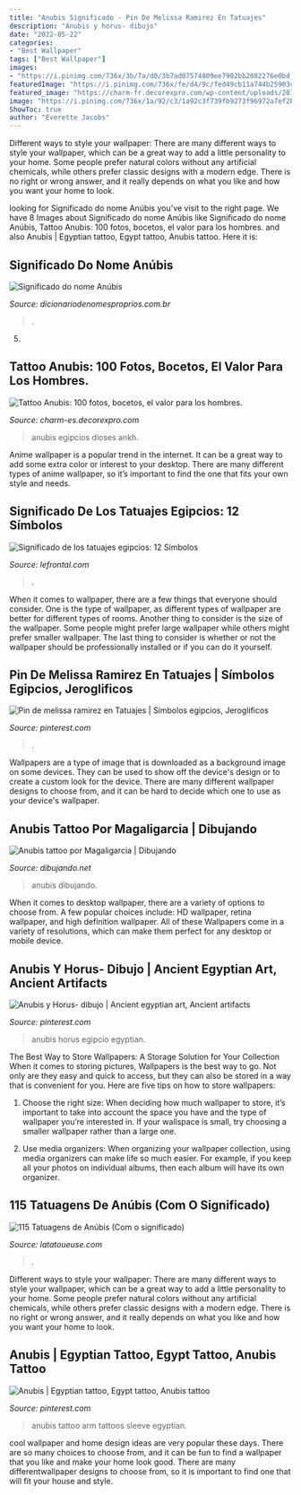 ```yaml
---
title: "Anubis Significado - Pin De Melissa Ramirez En Tatuajes"
description: "Anubis y horus- dibujo"
date: "2022-05-22"
categories:
- "Best Wallpaper"
tags: ["Best Wallpaper"]
images:
- "https://i.pinimg.com/736x/3b/7a/d0/3b7ad07574809ee7902bb2082276e0bd.jpg"
featuredImage: "https://i.pinimg.com/736x/fe/d4/9c/fed49cb11a744b25903c2cdf671c2498.jpg"
featured_image: "https://charm-fr.decorexpro.com/wp-content/uploads/2018/11/30-29-1068x1335.jpg"
image: "https://i.pinimg.com/736x/1a/92/c3/1a92c3f739fb9273f96972a7ef2b4801.jpg"
ShowToc: true
author: "Everette Jacobs"
---
```



Different ways to style your wallpaper:
There are many different ways to style your wallpaper, which can be a great way to add a little personality to your home. Some people prefer natural colors without any artificial chemicals, while others prefer classic designs with a modern edge. There is no right or wrong answer, and it really depends on what you like and how you want your home to look.

	

		
looking for Significado do nome Anúbis you've visit to the right page. We have 8 Images about Significado do nome Anúbis like Significado do nome Anúbis, Tattoo Anubis: 100 fotos, bocetos, el valor para los hombres. and also Anubis | Egyptian tattoo, Egypt tattoo, Anubis tattoo. Here it is:
		
    
## Significado Do Nome Anúbis

<img loading=lazy src="https://static.dicionariodenomesproprios.com.br/upload/facebook/a/anubis.png?t=-62169981795" onerror="this.onerror=null;this.src='https://tse3.mm.bing.net/th?id=OIP.mt3mCzdpn5oQ2apgyl7vHAHaFj&amp;pid=15.1';" alt="Significado do nome Anúbis">

_Source: dicionariodenomesproprios.com.br_

>. 

	

5.

    
## Tattoo Anubis: 100 Fotos, Bocetos, El Valor Para Los Hombres.

<img loading=lazy src="https://charm-fr.decorexpro.com/wp-content/uploads/2018/11/30-29-1068x1335.jpg" onerror="this.onerror=null;this.src='https://tse2.mm.bing.net/th?id=OIP.o9QKUPGSIMe0AQCn3olZagHaJQ&amp;pid=15.1';" alt="Tattoo Anubis: 100 fotos, bocetos, el valor para los hombres.">

_Source: charm-es.decorexpro.com_

>anubis egipcios dioses ankh. 

	

Anime wallpaper is a popular trend in the internet. It can be a great way to add some extra color or interest to your desktop. There are many different types of anime wallpaper, so it’s important to find the one that fits your own style and needs.

    
## Significado De Los Tatuajes Egipcios: 12 Símbolos

<img loading=lazy src="https://www.lefrontal.com/es/images/exot/egyptian-tattoo-2.jpg" onerror="this.onerror=null;this.src='https://tse3.mm.bing.net/th?id=OIP.rjITuv7v4pfOr-7uKI0lBwHaHC&amp;pid=15.1';" alt="Significado de los tatuajes egipcios: 12 Símbolos">

_Source: lefrontal.com_

>. 

	

When it comes to wallpaper, there are a few things that everyone should consider. One is the type of wallpaper, as different types of wallpaper are better for different types of rooms. Another thing to consider is the size of the wallpaper. Some people might prefer large wallpaper while others might prefer smaller wallpaper. The last thing to consider is whether or not the wallpaper should be professionally installed or if you can do it yourself.

    
## Pin De Melissa Ramirez En Tatuajes | Símbolos Egipcios, Jeroglificos

<img loading=lazy src="https://i.pinimg.com/736x/1a/92/c3/1a92c3f739fb9273f96972a7ef2b4801.jpg" onerror="this.onerror=null;this.src='https://tse4.mm.bing.net/th?id=OIP.r3erYGVgpMKrNNstUMkhLwAAAA&amp;pid=15.1';" alt="Pin de melissa ramirez en Tatuajes | Símbolos egipcios, Jeroglificos">

_Source: pinterest.com_

>. 

	

Wallpapers are a type of image that is downloaded as a background image on some devices. They can be used to show off the device's design or to create a custom look for the device. There are many different wallpaper designs to choose from, and it can be hard to decide which one to use as your device's wallpaper.

    
## Anubis Tattoo Por Magaligarcia | Dibujando

<img loading=lazy src="http://dibujando.net/files/fs/p/c/900x1000/2013/80/anubis_tattoo_52918.jpg" onerror="this.onerror=null;this.src='https://tse1.mm.bing.net/th?id=OIP.wkk6i9SfH8XMROBGCs_kFwHaJ4&amp;pid=15.1';" alt="Anubis tattoo por Magaligarcia | Dibujando">

_Source: dibujando.net_

>anubis dibujando. 

	

When it comes to desktop wallpaper, there are a variety of options to choose from. A few popular choices include: HD wallpaper, retina wallpaper, and high definition wallpaper. All of these Wallpapers come in a variety of resolutions, which can make them perfect for any desktop or mobile device. 

    
## Anubis Y Horus- Dibujo | Ancient Egyptian Art, Ancient Artifacts

<img loading=lazy src="https://i.pinimg.com/736x/fe/d4/9c/fed49cb11a744b25903c2cdf671c2498.jpg" onerror="this.onerror=null;this.src='https://tse1.mm.bing.net/th?id=OIP.crBWAzhumQMevyAQPkPW8wHaLs&amp;pid=15.1';" alt="Anubis y Horus- dibujo | Ancient egyptian art, Ancient artifacts">

_Source: pinterest.com_

>anubis horus egipcio egyptian. 

	

The Best Way to Store Wallpapers: A Storage Solution for Your Collection
When it comes to storing pictures, Wallpapers is the best way to go. Not only are they easy and quick to access, but they can also be stored in a way that is convenient for you. Here are five tips on how to store wallpapers:
1) Choose the right size: When deciding how much wallpaper to store, it’s important to take into account the space you have and the type of wallpaper you’re interested in. If your wallspace is small, try choosing a smaller wallpaper rather than a large one.

2) Use media organizers: When organizing your wallpaper collection, using media organizers can make life so much easier. For example, if you keep all your photos on individual albums, then each album will have its own organizer.

    
## 115 Tatuagens De Anúbis (Com O Significado)

<img loading=lazy src="https://latatoueuse.com/pt/images/v95/tatuagem-anubis-265.jpg" onerror="this.onerror=null;this.src='https://tse3.mm.bing.net/th?id=OIP.ru3gF19tGHEZQnv_wl-aiQHaHb&amp;pid=15.1';" alt="115 Tatuagens de Anúbis (Com o significado)">

_Source: latatoueuse.com_

>. 

	

Different ways to style your wallpaper:
There are many different ways to style your wallpaper, which can be a great way to add a little personality to your home. Some people prefer natural colors without any artificial chemicals, while others prefer classic designs with a modern edge. There is no right or wrong answer, and it really depends on what you like and how you want your home to look.

    
## Anubis | Egyptian Tattoo, Egypt Tattoo, Anubis Tattoo

<img loading=lazy src="https://i.pinimg.com/736x/3b/7a/d0/3b7ad07574809ee7902bb2082276e0bd.jpg" onerror="this.onerror=null;this.src='https://tse4.mm.bing.net/th?id=OIP.7GQESCF4x-zUN9BGWS3tsAHaJP&amp;pid=15.1';" alt="Anubis | Egyptian tattoo, Egypt tattoo, Anubis tattoo">

_Source: pinterest.com_

>anubis tattoo arm tattoos sleeve egyptian. 

	

cool wallpaper and home design ideas are very popular these days. There are so many choices to choose from, and it can be fun to find a wallpaper that you like and make your home look good. There are many differentwallpaper designs to choose from, so it is important to find one that will fit your house and style.

